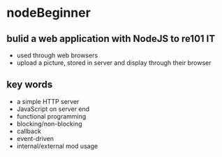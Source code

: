 # nodeBeginner
## bulid a web application with NodeJS to re101 IT
* used through web browsers
* upload a picture, stored in server and display through their browser  
## key words
* a simple HTTP server
* JavaScript on server end
* functional programming
* blocking/non-blocking
* callback
* event-driven
* internal/external mod usage